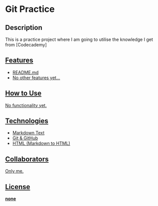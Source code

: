 # Git Practice
## __Description__

This is a practice project where I am going to utilise the knowledge I get from [Codecademy]<a href="https://codecademy.com/" target="_blank">

## __Features__

* README.md
* No other features yet...

## __How to Use__

No functionality yet.

## __Technologies__

* Markdown Text
* Git & GitHub
* HTML (Markdown to HTML)

## __Collaborators__

Only me.

## __License__

**none**
